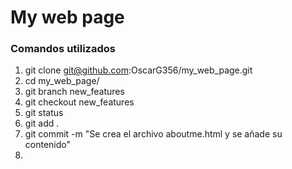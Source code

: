 # My web page
### Comandos utilizados
1. git clone git@github.com:OscarG356/my_web_page.git
2. cd my_web_page/
3. git branch new_features
4. git checkout new_features
5. git status
6. git add .
7. git commit -m "Se crea el archivo aboutme.html y se añade su contenido"
8. 